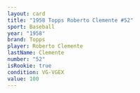 ```yaml
---
layout: card
title: "1958 Topps Roberto Clemente #52"
sport: Baseball
year: "1958"
brand: Topps
player: Roberto Clemente
lastName: Clemente
number: "52"
isRookie: true
condition: VG-VGEX
value: 100
---
```

